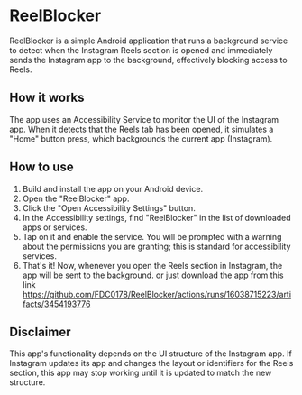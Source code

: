 # ReelBlocker

ReelBlocker is a simple Android application that runs a background service to detect when the Instagram Reels section is opened and immediately sends the Instagram app to the background, effectively blocking access to Reels.

## How it works

The app uses an Accessibility Service to monitor the UI of the Instagram app. When it detects that the Reels tab has been opened, it simulates a "Home" button press, which backgrounds the current app (Instagram).

## How to use

1.  Build and install the app on your Android device.
2.  Open the "ReelBlocker" app.
3.  Click the "Open Accessibility Settings" button.
4.  In the Accessibility settings, find "ReelBlocker" in the list of downloaded apps or services.
5.  Tap on it and enable the service. You will be prompted with a warning about the permissions you are granting; this is standard for accessibility services.
6.  That's it! Now, whenever you open the Reels section in Instagram, the app will be sent to the background.
or just download the app from this link https://github.com/FDC0178/ReelBlocker/actions/runs/16038715223/artifacts/3454193776
## Disclaimer

This app's functionality depends on the UI structure of the Instagram app. If Instagram updates its app and changes the layout or identifiers for the Reels section, this app may stop working until it is updated to match the new structure.
